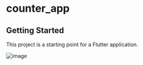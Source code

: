 # counter_app


## Getting Started

This project is a starting point for a Flutter application.

![image](https://github.com/bahaliou67/flutter_counter_app/assets/32701030/97ee55b3-6bf1-4bcb-bf5c-775d94d53168)

